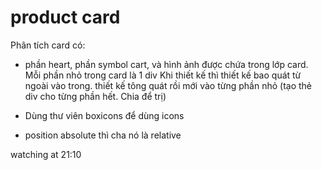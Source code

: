 # product card
Phân tích card có:
- phần heart, phần symbol cart, và hình ảnh được chứa trong lớp card.  Mỗi phần nhỏ trong card là 1 div 
Khi thiết kế thì thiết kế bao quát từ ngoài vào trong. thiết kế tông quát rồi mới vào từng phần nhỏ (tạo thẻ div cho từng phần hết. Chia để trị)

- Dùng thư viên boxicons để dùng icons
- position absolute thì cha nó là relative

watching at 21:10